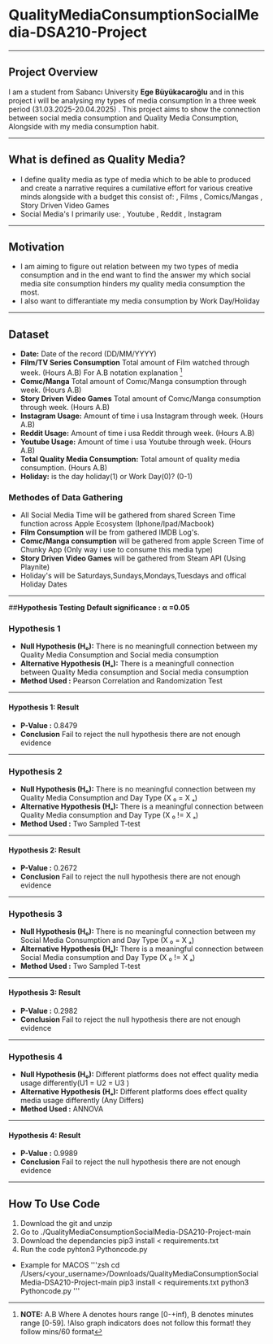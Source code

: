 # QualityMediaConsumptionSocialMedia-DSA210-Project
-----------------------------------------

## **Project Overview**
I am a student from Sabancı University **Ege Büyükacaroğlu** and in this project i will be analysing my types of media consumption In a three week period (31.03.2025-20.04.2025) . This project aims to show the connection between social media consumption and Quality Media Consumption, Alongside with my media consumption habit.

---
## **What is defined as Quality Media?**
 - I define quality media as type of media which to be able to produced and create a narrative requires a cumilative effort for various creative minds alongside with a budget this consist of:
   , Films
   , Comics/Mangas
   , Story Driven Video Games
- Social Media's I primarily use:
  , Youtube
  , Reddit
  , Instagram

---
## **Motivation**
   - I am aiming to figure out relation between my two types of media consumption and in the end want to find the answer my which social media site consumption hinders my quality media consumption the most.
   - I also want to differantiate my media consumption by Work Day/Holiday
---

## **Dataset**
- **Date:** Date of the record (DD/MM/YYYY)
- **Film/TV Series Consumption** Total amount of Film watched through week. (Hours A.B) For A.B notation explanation [^NOTE]
- **Comıc/Manga** Total amount of Comıc/Manga consumption through week. (Hours A.B)
- **Story Driven Video Games** Total amount of Comıc/Manga consumption through week. (Hours A.B)
- **Instagram Usage:** Amount of time i usa Instagram through week. (Hours A.B)
- **Reddit Usage:** Amount of time i usa Reddit through week. (Hours A.B)
- **Youtube Usage:** Amount of time i usa Youtube through week. (Hours A.B)
- **Total Quality Media Consumption:** Total amount of quality media consumption. (Hours A.B)
- **Holiday:** is the day holiday(1) or Work Day(0)? (0-1)
  [^NOTE]: **NOTE:** A.B Where A denotes hours range [0-+inf), B denotes minutes range [0-59]. !Also graph indicators does not follow this format! they follow mins/60 format
### **Methodes of Data Gathering**
 - All Social Media Time will be gathered from shared Screen Time function across Apple Ecosystem (Iphone/Ipad/Macbook)
 - **Film Consumption** will be from gathered IMDB Log's.
 - **Comıc/Manga consumption** will be gathered from apple Screen Time of Chunky App (Only way i use to consume this media type)
 - **Story Driven Video Games** will be gathered from Steam API (Using Playnite)
 - Holiday's will be Saturdays,Sundays,Mondays,Tuesdays and offical Holiday Dates
 ---
 ##**Hypothesis Testing**
 **Default significance : α =0.05** 
 ### **Hypothesis 1**
 - **Null Hypothesis (H₀):** There is no meaningfull connection between my Quality Media Consumption and Social media consumption
 - **Alternative Hypothesis (Hₐ):** There is a meaningfull connection between Quality Media consumption and Social media consumption
 - **Method Used :** Pearson Correlation and Randomization Test
 ---
 #### **Hypothesis 1: Result**
 - **P-Value :** 0.8479
 - **Conclusion** Fail to reject the null hypothesis  there are not enough evidence
 ---
 ### **Hypothesis 2**
 - **Null Hypothesis (H₀):** There is no meaningful connection between my Quality Media Consumption and Day Type (X ₀ = X ₐ)
 - **Alternative Hypothesis (Hₐ):** There is a meaningful connection between Quality Media consumption and Day Type (X ₀ != X ₐ)
 - **Method Used :** Two Sampled T-test
 ---
 #### **Hypothesis 2: Result**
 - **P-Value :** 0.2672
 - **Conclusion** Fail to reject the null hypothesis  there are not enough evidence
 ---
 ### **Hypothesis 3**
 - **Null Hypothesis (H₀):** There is no meaningful connection between my Social Media Consumption and Day Type (X ₀ = X ₐ)
 - **Alternative Hypothesis (Hₐ):** There is a meaningful connection between Social Media consumption and Day Type (X ₀ != X ₐ)
 - **Method Used :** Two Sampled T-test
---
#### **Hypothesis 3: Result**
 - **P-Value :** 0.2982
 - **Conclusion** Fail to reject the null hypothesis  there are not enough evidence
---
 ### **Hypothesis 4**
 - **Null Hypothesis (H₀):** Different platforms does not effect quality media usage differently(U1 = U2 = U3 )
 - **Alternative Hypothesis (Hₐ):** Different platforms does  effect quality media usage differently (Any Differs) 
 - **Method Used :** ANNOVA
---
#### **Hypothesis 4: Result**
 - **P-Value :** 0.9989
 - **Conclusion** Fail to reject the null hypothesis  there are not enough evidence
 ---
 ## **How To Use Code**
 1. Download the git and unzip
 2. Go to ./QualityMediaConsumptionSocialMedia-DSA210-Project-main
 3. Download the dependancies pip3 install < requirements.txt
 4. Run the code pyhton3 Pythoncode.py
 - Example for MACOS
   '''zsh
   cd /Users/<your_username>/Downloads/QualityMediaConsumptionSocialMedia-DSA210-Project-main
   pip3 install < requirements.txt
   python3 Pythoncode.py
   '''
 
 

  
  
